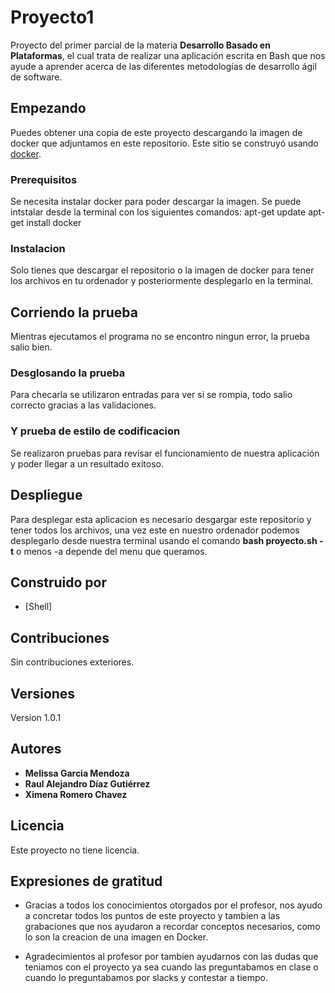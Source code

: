 # Proyecto1
Proyecto del primer parcial de la materia **Desarrollo Basado en Plataformas**, el cual trata de realizar una aplicación escrita en Bash que nos ayude a aprender acerca de las diferentes metodologías de desarrollo ágil de software.

## Empezando

Puedes obtener una copia de este proyecto descargando la imagen de docker que adjuntamos en este repositorio.
Este sitio se construyó usando [docker](https://hub.docker.com/repository/docker/ximerom912/proyec_parcial1).

### Prerequisitos

Se necesita instalar docker para poder descargar la imagen. Se puede intstalar desde la terminal con los siguientes comandos:
apt-get update
apt-get install docker

### Instalacion

Solo tienes que descargar el repositorio o la imagen de docker para tener los archivos en tu ordenador y posteriormente desplegarlo en la terminal.

## Corriendo la prueba

Mientras ejecutamos el programa no se encontro ningun error, la prueba salio bien.

### Desglosando la prueba

Para checarla se utilizaron entradas para ver si se rompia, todo salio correcto gracias a las validaciones.

### Y prueba de estilo de codificacion 

Se realizaron pruebas para revisar el funcionamiento de nuestra aplicación y poder llegar a un resultado exitoso.

## Despliegue

Para desplegar esta aplicacion es necesario desgargar este repositorio y tener todos los archivos, una vez este en nuestro ordenador podemos desplegarlo desde nuestra terminal usando el comando **bash proyecto.sh -t** o menos -a depende del menu que queramos.

## Construido por

* [Shell]

## Contribuciones

Sin contribuciones exteriores.

## Versiones

Version 1.0.1

## Autores

* **Melissa Garcia Mendoza**
* **Raul Alejandro Díaz Gutiérrez**
* **Ximena Romero Chavez**

## Licencia

Este proyecto no tiene licencia.

## Expresiones de gratitud

* Gracias a todos los conocimientos otorgados por el profesor, nos ayudo a concretar todos los puntos de este proyecto y tambien a las grabaciones que nos ayudaron a recordar conceptos necesarios, como lo son la creacion de una imagen en Docker.
 
* Agradecimientos al profesor por tambien ayudarnos con las dudas que teniamos con el proyecto ya sea cuando las preguntabamos en clase o cuando lo preguntabamos por slacks y contestar a tiempo.
